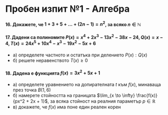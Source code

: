 # Пробен изпит №1 - Алгебра

#### 16. Докажете, че $1 + 3 + 5 + \dots + (2n - 1) = n^2$, за всяко $n \in \mathbb{N}$

#### 17. Дадени са полиномите $P(x) = x^4 + 2x^3 - 13x^2 - 38x - 24, Q(x) = x-4, T(x) = 24x^5 + 10x^4 - x^3 - 19x^2 - 5x + 6$
- a) определете частното и остатъка при делението $P(x) : Q(x)$
- б) решете неравенството $T(x) \ge 0$

#### 18. Дадена е функцията $f(x) = 3x^2 + 5x + 1$ 
- a) определете уравнението на допирателната $t$ към $f(x)$, минаваща през точка $B(1, 6)$
- б) намерете стойността на границата $\lim_{x \to \infty} \frac{f(x)}{px^2 + 2x + 1}$, за всяка стойност на реалния параметър $p \in \mathbb{R}$
- в) докажете, че $f(x)$ има поне един реален корен
